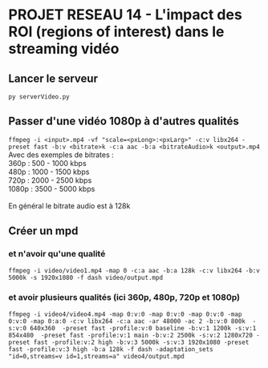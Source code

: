 # PROJET RESEAU 14 - L'impact des ROI (regions of interest) dans le streaming vidéo

## Lancer le serveur

`py serverVideo.py`

## Passer d'une vidéo 1080p à d'autres qualités

```ffmpeg -i <input>.mp4 -vf "scale=<pxLong>:<pxLarg>" -c:v libx264 -preset fast -b:v <bitrate>k -c:a aac -b:a <bitrateAudio>k <output>.mp4```\
Avec des exemples de bitrates :\
360p : 500 - 1000 kbps\
480p : 1000 - 1500 kbps\
720p : 2000 - 2500 kbps\
1080p : 3500 - 5000 kbps\
\
En général le bitrate audio est à 128k  

## Créer un mpd

### et n'avoir qu'une qualité

```ffmpeg -i video/video1.mp4 -map 0 -c:a aac -b:a 128k -c:v libx264 -b:v 5000k -s 1920x1080 -f dash video/output.mpd```

### et avoir plusieurs qualités (ici 360p, 480p, 720p et 1080p)

```ffmpeg -i video4/video4.mp4 -map 0:v:0 -map 0:v:0 -map 0:v:0 -map 0:v:0 -map 0:a:0 -c:v libx264 -c:a aac -ar 48000 -ac 2 -b:v:0 800k  -s:v:0 640x360  -preset fast -profile:v:0 baseline -b:v:1 1200k -s:v:1 854x480  -preset fast -profile:v:1 main -b:v:2 2500k -s:v:2 1280x720 -preset fast -profile:v:2 high -b:v:3 5000k -s:v:3 1920x1080 -preset fast -profile:v:3 high -b:a 128k -f dash -adaptation_sets "id=0,streams=v id=1,streams=a" video4/output.mpd```